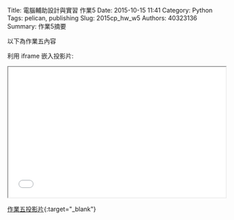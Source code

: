 Title: 電腦輔助設計與實習 作業5
Date: 2015-10-15 11:41
Category: Python
Tags: pelican, publishing
Slug: 2015cp_hw_w5
Authors: 40323136
Summary: 作業5摘要

以下為作業五內容

利用 iframe 嵌入投影片:

<iframe src="simplest4.html" width="500" height="300"></iframe>

[作業五投影片](simplest4.html){:target="_blank"}


